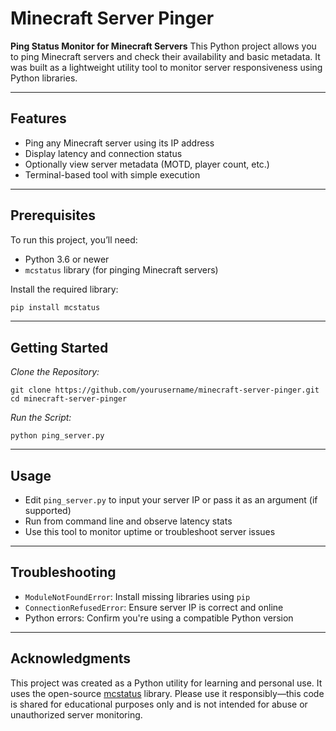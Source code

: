 # Minecraft Server Pinger

**Ping Status Monitor for Minecraft Servers**
This Python project allows you to ping Minecraft servers and check their availability and basic metadata. It was built as a lightweight utility tool to monitor server responsiveness using Python libraries.

---

## **Features**

* Ping any Minecraft server using its IP address
* Display latency and connection status
* Optionally view server metadata (MOTD, player count, etc.)
* Terminal-based tool with simple execution

---

## **Prerequisites**

To run this project, you’ll need:

* Python 3.6 or newer
* `mcstatus` library (for pinging Minecraft servers)

Install the required library:

```bash
pip install mcstatus
```

---

## **Getting Started**

*Clone the Repository:*

```
git clone https://github.com/yourusername/minecraft-server-pinger.git
cd minecraft-server-pinger
```

*Run the Script:*

```
python ping_server.py
```

---

## **Usage**

* Edit `ping_server.py` to input your server IP or pass it as an argument (if supported)
* Run from command line and observe latency stats
* Use this tool to monitor uptime or troubleshoot server issues

---

## **Troubleshooting**

* `ModuleNotFoundError`: Install missing libraries using `pip`
* `ConnectionRefusedError`: Ensure server IP is correct and online
* Python errors: Confirm you're using a compatible Python version

---

## **Acknowledgments**

This project was created as a Python utility for learning and personal use. It uses the open-source [mcstatus](https://github.com/Dinnerbone/mcstatus) library. Please use it responsibly—this code is shared for educational purposes only and is not intended for abuse or unauthorized server monitoring.
